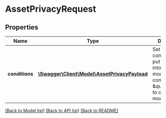 # AssetPrivacyRequest

## Properties
Name | Type | Description | Notes
------------ | ------------- | ------------- | -------------
**conditions** | [**\Swagger\Client\Model\AssetPrivacyPayload**](AssetPrivacyPayload.md) | Set the conditions to put the asset into privacy mode. Set the conditions to \&quot;null\&quot; to clear privacy mode. | [optional] 

[[Back to Model list]](../README.md#documentation-for-models) [[Back to API list]](../README.md#documentation-for-api-endpoints) [[Back to README]](../README.md)


